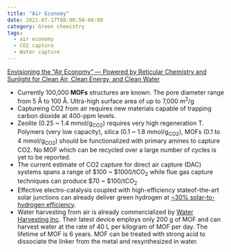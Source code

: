 ```yaml
---
title: "Air Economy"
date: 2021-07-17T08:08:50-04:00
category: Green chemistry
tags:
  - air economy
  - CO2 capture
  - Water capture
---
```



[Envisioning the “Air Economy” — Powered by Reticular Chemistry and Sunlight for Clean Air, Clean Energy, and Clean Water](https://doi.org/10.1142/S2529732521400046) 
* Currently 100,000 <b>MOFs</b> structures are known. The pore diameter range from 5 Å to 100 Å. Ultra-high surface area of up to 7,000 m<sup>2</sup>/g
* Captureing CO2 from air requires new materials capable of trapping carbon dioxide at 400-ppm levels.
* Zeolite (0.25 ~ 1.4 mmol/g<sub>CO2</sub>) requires very high regeneration T. Polymers (very low capacity), silica (0.1 ~ 1.8 mmol/g<sub>CO2</sub>), MOFs (0.1 to 4 mmol/g<sub>CO2</sub>) should be functionalized with primary amines to capture CO2. No MOF which can be recycled over a large number of cycles is yet to be reported.
* The current estimate of CO2 capture for direct air capture (DAC) systems spans a range of $100 ~ $1000/tCO<sub>2</sub> while flue gas capture techniques can produce $70 ~ $100/tCO<sub>2</sub>
* Effective electro-catalysis coupled with high-efficiency stateof-the-art solar junctions can already deliver green hydrogen at [~30% solar-to-hydrogen efficiency](https://www.nature.com/articles/ncomms13237).
* Water harvesting from air is already commercialized by [Water Harvesting Inc](http://www.wahainc.com/). Their latest device employs only 200 g of MOF and can harvest water at the rate of 40 L per kilogram of MOF per day. The lifetime of MOF is 6 years. MOF can be treated with strong acid to dissociate the linker from the metal and resynthesized in water.
